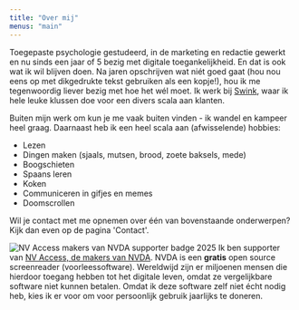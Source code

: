 ```yaml
---
title: "Over mij"
menus: "main"
---
```


Toegepaste psychologie gestudeerd, in de marketing en redactie gewerkt en nu sinds een jaar of 5 bezig met digitale toegankelijkheid. En dat is ook wat ik wil blijven doen. Na jaren opschrijven wat niét goed gaat (hou nou eens op met dikgedrukte tekst gebruiken als een kopje!), hou ik me tegenwoordig liever bezig met hoe het wél moet. Ik werk bij [Swink](https://swink.nl/), waar ik hele leuke klussen doe voor een divers scala aan klanten. 

Buiten mijn werk om kun je me vaak buiten vinden - ik wandel en kampeer heel graag. Daarnaast heb ik een heel scala aan (afwisselende) hobbies:

- Lezen
- Dingen maken (sjaals, mutsen, brood, zoete baksels, mede)
- Boogschieten
- Spaans leren
- Koken
- Communiceren in gifjes en memes
- Doomscrollen

Wil je contact met me opnemen over één van bovenstaande onderwerpen? Kijk dan even op de pagina 'Contact'. 

![NV Access makers van NVDA supporter badge 2025](/images/nvdasupporter.jpg)
Ik ben supporter van [NV Access, de makers van NVDA](https://www.nvaccess.org/). NVDA is een **gratis** open source screenreader (voorleessoftware). Wereldwijd zijn er miljoenen mensen die hierdoor toegang hebben tot het digitale leven, omdat ze vergelijkbare software niet kunnen betalen. Omdat ik deze software zelf niet écht nodig heb, kies ik er voor om voor persoonlijk gebruik jaarlijks te doneren. 
